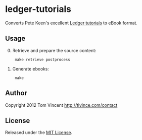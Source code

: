 # ledger-tutorials

Converts Pete Keen's excellent [Ledger tutorials][1] to eBook format.

## Usage

0. Retrieve and prepare the source content:

        make retrieve postprocess

1. Generate ebooks:

        make

## Author

Copyright 2012 Tom Vincent <http://tlvince.com/contact>

## License

Released under the [MIT License][license].

  [1]: http://bugsplat.info/ledger.html
  [license]: http://tlvince.mit-license.org/
